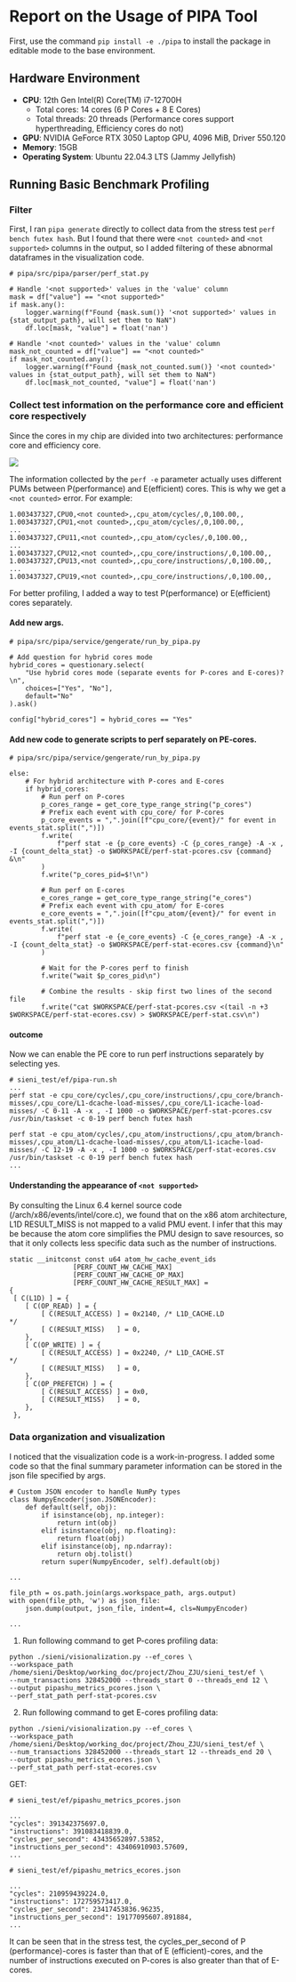 # Report on the Usage of PIPA Tool

First, use the command `pip install -e ./pipa` to install the package in editable mode to the base environment.

## Hardware Environment
- **CPU**: 12th Gen Intel(R) Core(TM) i7-12700H
  - Total cores: 14 cores (6 P Cores + 8 E Cores)
  - Total threads: 20 threads (Performance cores support hyperthreading, Efficiency cores do not)
- **GPU**: NVIDIA GeForce RTX 3050 Laptop GPU, 4096 MiB, Driver 550.120
- **Memory**: 15GB
- **Operating System**: Ubuntu 22.04.3 LTS (Jammy Jellyfish)

## Running Basic Benchmark Profiling
### Filter
First, I ran `pipa generate` directly to collect data from the stress test `perf bench futex hash`.
But I found that there were `<not counted>` and `<not supported>` columns in the output, so I added filtering of these abnormal dataframes in the visualization code.
```
# pipa/src/pipa/parser/perf_stat.py

# Handle '<not supported>' values in the 'value' column
mask = df["value"] == "<not supported>"
if mask.any():
    logger.warning(f"Found {mask.sum()} '<not supported>' values in {stat_output_path}, will set them to NaN")
    df.loc[mask, "value"] = float('nan')
    
# Handle '<not counted>' values in the 'value' column
mask_not_counted = df["value"] == "<not counted>"
if mask_not_counted.any():
    logger.warning(f"Found {mask_not_counted.sum()} '<not counted>' values in {stat_output_path}, will set them to NaN")
    df.loc[mask_not_counted, "value"] = float('nan')

```
### Collect test information on the performance core and efficient core respectively
Since the cores in my chip are divided into two architectures: performance core and efficiency core.

![](./asset/image.png)

The information collected by the `perf -e` parameter actually uses different PUMs between P(performance) and E(efficient) cores. This is why we get a `<not counted>` error. For example:
```
1.003437327,CPU0,<not counted>,,cpu_atom/cycles/,0,100.00,,
1.003437327,CPU1,<not counted>,,cpu_atom/cycles/,0,100.00,,
...
1.003437327,CPU11,<not counted>,,cpu_atom/cycles/,0,100.00,,
...
1.003437327,CPU12,<not counted>,,cpu_core/instructions/,0,100.00,,
1.003437327,CPU13,<not counted>,,cpu_core/instructions/,0,100.00,,
...
1.003437327,CPU19,<not counted>,,cpu_core/instructions/,0,100.00,,
```
For better profiling, I added a way to test P(performance) or E(efficient) cores separately.
####  Add new args.
```
# pipa/src/pipa/service/gengerate/run_by_pipa.py

# Add question for hybrid cores mode
hybrid_cores = questionary.select(
    "Use hybrid cores mode (separate events for P-cores and E-cores)?\n", 
    choices=["Yes", "No"], 
    default="No"
).ask()

config["hybrid_cores"] = hybrid_cores == "Yes"
```
#### Add new code to generate scripts to perf separately on PE-cores.
```
# pipa/src/pipa/service/gengerate/run_by_pipa.py 

else:
    # For hybrid architecture with P-cores and E-cores
    if hybrid_cores:
        # Run perf on P-cores
        p_cores_range = get_core_type_range_string("p_cores")
        # Prefix each event with cpu_core/ for P-cores
        p_core_events = ",".join([f"cpu_core/{event}/" for event in events_stat.split(",")])
        f.write(
            f"perf stat -e {p_core_events} -C {p_cores_range} -A -x , -I {count_delta_stat} -o $WORKSPACE/perf-stat-pcores.csv {command} &\n"
        )
        f.write("p_cores_pid=$!\n")
        
        # Run perf on E-cores
        e_cores_range = get_core_type_range_string("e_cores")
        # Prefix each event with cpu_atom/ for E-cores
        e_core_events = ",".join([f"cpu_atom/{event}/" for event in events_stat.split(",")])
        f.write(
            f"perf stat -e {e_core_events} -C {e_cores_range} -A -x , -I {count_delta_stat} -o $WORKSPACE/perf-stat-ecores.csv {command}\n"
        )
        
        # Wait for the P-cores perf to finish
        f.write("wait $p_cores_pid\n")
        
        # Combine the results - skip first two lines of the second file
        f.write("cat $WORKSPACE/perf-stat-pcores.csv <(tail -n +3 $WORKSPACE/perf-stat-ecores.csv) > $WORKSPACE/perf-stat.csv\n")
```

#### outcome
Now we can enable the PE core to run perf instructions separately by selecting yes.
```
# sieni_test/ef/pipa-run.sh
...
perf stat -e cpu_core/cycles/,cpu_core/instructions/,cpu_core/branch-misses/,cpu_core/L1-dcache-load-misses/,cpu_core/L1-icache-load-misses/ -C 0-11 -A -x , -I 1000 -o $WORKSPACE/perf-stat-pcores.csv /usr/bin/taskset -c 0-19 perf bench futex hash

perf stat -e cpu_atom/cycles/,cpu_atom/instructions/,cpu_atom/branch-misses/,cpu_atom/L1-dcache-load-misses/,cpu_atom/L1-icache-load-misses/ -C 12-19 -A -x , -I 1000 -o $WORKSPACE/perf-stat-ecores.csv /usr/bin/taskset -c 0-19 perf bench futex hash
...
```

#### Understanding the appearance of `<not supported>`

By consulting the Linux 6.4 kernel source code (/arch/x86/events/intel/core.c), we found that on the x86 atom architecture, L1D RESULT_MISS is not mapped to a valid PMU event. I infer that this may be because the atom core simplifies the PMU design to save resources, so that it only collects less specific data such as the number of instructions.

```
static __initconst const u64 atom_hw_cache_event_ids
				[PERF_COUNT_HW_CACHE_MAX]
				[PERF_COUNT_HW_CACHE_OP_MAX]
				[PERF_COUNT_HW_CACHE_RESULT_MAX] =
{
 [ C(L1D) ] = {
	[ C(OP_READ) ] = {
		[ C(RESULT_ACCESS) ] = 0x2140, /* L1D_CACHE.LD               */
		[ C(RESULT_MISS)   ] = 0,
	},
	[ C(OP_WRITE) ] = {
		[ C(RESULT_ACCESS) ] = 0x2240, /* L1D_CACHE.ST               */
		[ C(RESULT_MISS)   ] = 0,
	},
	[ C(OP_PREFETCH) ] = {
		[ C(RESULT_ACCESS) ] = 0x0,
		[ C(RESULT_MISS)   ] = 0,
	},
 },
```

### Data organization and visualization
I noticed that the visualization code is a work-in-progress. I added some code so that the final summary parameter information can be stored in the json file specified by args.
```
# Custom JSON encoder to handle NumPy types
class NumpyEncoder(json.JSONEncoder):
    def default(self, obj):
        if isinstance(obj, np.integer):
            return int(obj)
        elif isinstance(obj, np.floating):
            return float(obj)
        elif isinstance(obj, np.ndarray):
            return obj.tolist()
        return super(NumpyEncoder, self).default(obj)

...

file_pth = os.path.join(args.workspace_path, args.output)
with open(file_pth, 'w') as json_file:
    json.dump(output, json_file, indent=4, cls=NumpyEncoder)

...
```

1. Run following command to get P-cores profiling data:

```
python ./sieni/visionalization.py --ef_cores \
--workspace_path /home/sieni/Desktop/working_doc/project/Zhou_ZJU/sieni_test/ef \
--num_transactions 328452000 --threads_start 0 --threads_end 12 \
--output pipashu_metrics_pcores.json \
--perf_stat_path perf-stat-pcores.csv
```

2. Run following command to get E-cores profiling data:

```
python ./sieni/visionalization.py --ef_cores \
--workspace_path /home/sieni/Desktop/working_doc/project/Zhou_ZJU/sieni_test/ef \
--num_transactions 328452000 --threads_start 12 --threads_end 20 \
--output pipashu_metrics_ecores.json \
--perf_stat_path perf-stat-ecores.csv
```

GET:
```
# sieni_test/ef/pipashu_metrics_pcores.json

...
"cycles": 391342375697.0,
"instructions": 391083418839.0,
"cycles_per_second": 43435652897.53852,
"instructions_per_second": 43406910903.57609,
...
```

```
# sieni_test/ef/pipashu_metrics_ecores.json

...
"cycles": 210959439224.0,
"instructions": 172759573417.0,
"cycles_per_second": 23417453836.96235,
"instructions_per_second": 19177095607.891884,
...
```

It can be seen that in the stress test, the cycles_per_second of P (performance)-cores is faster than that of E (efficient)-cores, and the number of instructions executed on P-cores is also greater than that of E-cores.